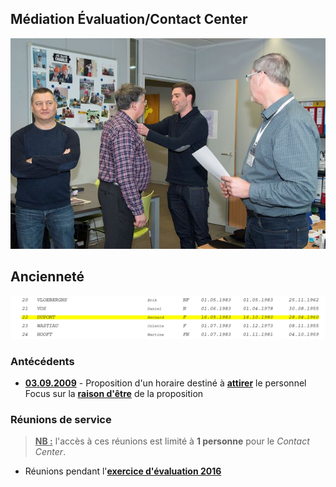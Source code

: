 ## Médiation &Eacute;valuation/Contact Center

![](Decoration.jpg "Cérémonie du 14.03.2017")

## Ancienneté

![](Anciennete.png)

### Antécédents

* [**03.09.2009**](Werking_Contactcenter_20090903.pdf) - Proposition d'un horaire destiné à **<u>attirer</u>** le personnel<br>Focus sur la [**raison d'être**](Adaptation_Horaire.md) de la proposition

### Réunions de service

> **<u>NB :</u>** l'accès à ces réunions est limité à **1 personne** pour le *Contact Center*.

* Réunions pendant l'[**exercice d'évaluation 2016**](RS_2016.md)

